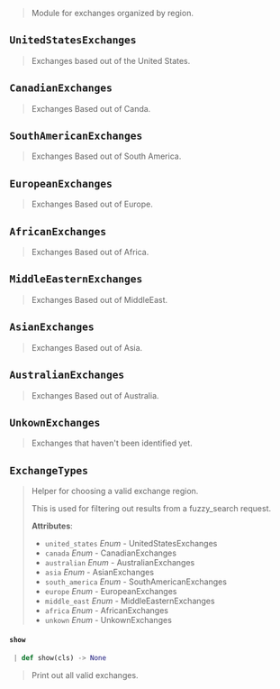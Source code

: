 > Module for exchanges organized by region.

<a name="exchanges.UnitedStatesExchanges"></a>
## `UnitedStatesExchanges`

> Exchanges based out of the United States.

<a name="exchanges.CanadianExchanges"></a>
## `CanadianExchanges`

> Exchanges Based out of Canda.

<a name="exchanges.SouthAmericanExchanges"></a>
## `SouthAmericanExchanges`

> Exchanges Based out of South America.

<a name="exchanges.EuropeanExchanges"></a>
## `EuropeanExchanges`

> Exchanges Based out of Europe.

<a name="exchanges.AfricanExchanges"></a>
## `AfricanExchanges`

> Exchanges Based out of Africa.

<a name="exchanges.MiddleEasternExchanges"></a>
## `MiddleEasternExchanges`

> Exchanges Based out of MiddleEast.

<a name="exchanges.AsianExchanges"></a>
## `AsianExchanges`

> Exchanges Based out of Asia.

<a name="exchanges.AustralianExchanges"></a>
## `AustralianExchanges`

> Exchanges Based out of Australia.

<a name="exchanges.UnkownExchanges"></a>
## `UnkownExchanges`

> Exchanges that haven't been identified yet.

<a name="exchanges.ExchangeTypes"></a>
## `ExchangeTypes`

> Helper for choosing a valid exchange region.
> 
> This is used for filtering out results from a fuzzy_search request.
> 
> **Attributes**:
> 
> - `united_states` _Enum_ - UnitedStatesExchanges
> - `canada` _Enum_ - CanadianExchanges
> - `australian` _Enum_ - AustralianExchanges
> - `asia` _Enum_ - AsianExchanges
> - `south_america` _Enum_ - SouthAmericanExchanges
> - `europe` _Enum_ - EuropeanExchanges
> - `middle_east` _Enum_ - MiddleEasternExchanges
> - `africa` _Enum_ - AfricanExchanges
> - `unkown` _Enum_ - UnkownExchanges

<a name="exchanges.ExchangeTypes.show"></a>
#### `show`

```python
 | def show(cls) -> None
```

> Print out all valid exchanges.

